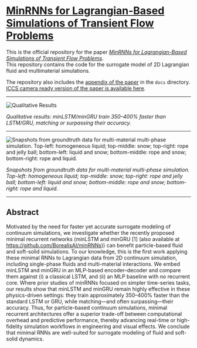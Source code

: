 # [MinRNNs for Lagrangian-Based Simulations of Transient Flow Problems](http://dx.doi.org/10.1007/978-3-031-97554-7_17)

This is the official repository for the paper [*MinRNNs for Lagrangian-Based Simulations of Transient Flow Problems*](http://dx.doi.org/10.1007/978-3-031-97554-7_17).  
This repository contains the code for the surrogate model of 2D Lagrangian fluid and multimaterial simulations.

The repository also includes the [appendix of the paper](https://github.com/dodydharma/minRNNsFlow/blob/main/docs/appendix.pdf) in the `docs` directory.  
[ICCS camera ready version of the paper is available here](https://www.iccs-meeting.org/archive/iccs2025/papers/159070237.pdf).

---

![Qualitative Results](https://github.com/dodydharma/minRNNsFlow/blob/main/docs/gif/qualitative-results.gif)

*Qualitative results: minLSTM/minGRU train 350–400% faster than LSTM/GRU, matching or surpassing their accuracy.*

---

![Snapshots from groundtruth data for multi-material multi-phase simulation.  
Top-left: homogeneous liquid; top-middle: snow; top-right: rope and jelly ball;  
bottom-left: liquid and snow; bottom-middle: rope and snow; bottom-right: rope and liquid.](https://media.springernature.com/full/springer-static/image/chp%3A10.1007%2F978-3-031-97554-7_17/MediaObjects/667304_1_En_17_Fig1_HTML.png?as=webp)

*Snapshots from groundtruth data for multi-material multi-phase simulation. Top-left: homogeneous liquid; top-middle: snow; top-right: rope and jelly ball; bottom-left: liquid and snow; bottom-middle: rope and snow; bottom-right: rope and liquid.*

---

## Abstract

Motivated by the need for faster yet accurate surrogate modeling of continuum simulations, we investigate whether the recently proposed minimal recurrent networks (minLSTM and minGRU [1] (also available at https://github.com/BorealisAI/minRNNs)) can benefit particle-based fluid and soft-solid simulations. To our knowledge, this is the first work applying these minimal RNNs to Lagrangian data from 2D continuum simulation, including single-phase fluids and multi-material interactions. We embed minLSTM and minGRU in an MLP-based encoder–decoder and compare them against (i) a classical LSTM, and (ii) an MLP baseline with no recurrent core. Where prior studies of minRNNs focused on simpler time-series tasks, our results show that minLSTM and minGRU remain highly effective in these physics-driven settings: they train approximately 350–400% faster than the standard LSTM or GRU, while matching—and often surpassing—their accuracy. Thus, for particle-based continuum simulations, minimal recurrent architectures offer a superior trade-off between computational overhead and predictive performance, thereby advancing real-time or high-fidelity simulation workflows in engineering and visual effects. We conclude that minimal RNNs are well-suited for surrogate modeling of fluid and soft-solid dynamics.
